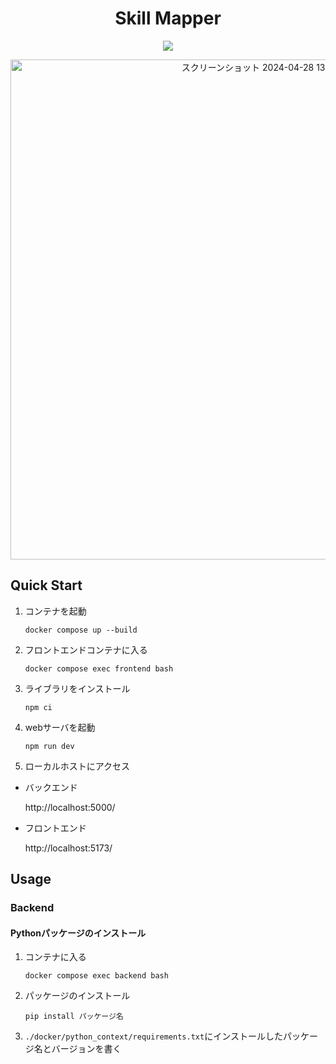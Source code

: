 <div align="center">
    <h1 align="center">Skill Mapper</h1>
    <p>
        <a href="https://skillicons.dev">
            <img src="https://skillicons.dev/icons?i=typescript,tailwind,react,nodejs,python,flask,sqlite,docker&theme=light" />
        </a>
    </p>
    <img width="800" alt="スクリーンショット 2024-04-28 13 13 07" src="https://github.com/krn-7717/over-halolle/assets/103473179/3ec5b069-c08e-4e33-ab2a-7a0789b19d59">
</div>


## Quick Start

1. コンテナを起動
    ```
    docker compose up --build
    ```

2. フロントエンドコンテナに入る
    ```
    docker compose exec frontend bash
    ```

3. ライブラリをインストール
    ```
    npm ci
    ```

3. webサーバを起動
    ```
    npm run dev
    ```

2. ローカルホストにアクセス

* バックエンド

    http://localhost:5000/

* フロントエンド

    http://localhost:5173/

## Usage

### Backend
#### Pythonパッケージのインストール
1. コンテナに入る
    ```
    docker compose exec backend bash
    ```
2. パッケージのインストール
    ```
    pip install パッケージ名
    ```
3. `./docker/python_context/requirements.txt`にインストールしたパッケージ名とバージョンを書く
